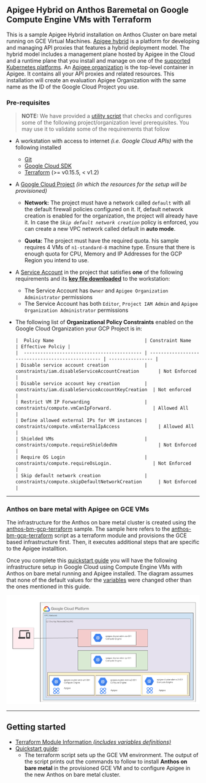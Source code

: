 
## Apigee Hybrid on Anthos Baremetal on Google Compute Engine VMs with Terraform

This is a sample Apigee Hybrid installation on Anthos Cluster on bare metal
running on GCE Virtual Machines.
[Apigee hybrid](https://cloud.google.com/apigee/docs/hybrid/v1.7/what-is-hybrid)
is a platform for developing and managing API proxies that features a hybrid
deployment model. The hybrid model includes a management plane hosted by Apigee
in the Cloud and a runtime plane that you install and manage on one of the
[supported Kubernetes platforms](https://cloud.google.com/apigee/docs/hybrid/supported-platforms).
An [Apigee organization](https://cloud.google.com/apigee/docs/api-platform/fundamentals/organization-structure)
is the top-level container in Apigee. It contains all your API proxies and
related resources. This installation will create an evaluation Apigee
Organization with the same name as the ID of the Google Cloud Project you use.

### Pre-requisites

> **NOTE:** We have provided a [utility script](./resources/run_prerequisite.sh)
  that checks and configures some of the following project/organization level
  prerequisites. You may use it to validate some of the requirements that follow

- A workstation with access to internet _(i.e. Google Cloud APIs)_ with the following installed
  - [Git](https://www.atlassian.com/git/tutorials/install-git)
  - [Google Cloud SDK](https://cloud.google.com/sdk/docs/install)
  - [Terraform](https://learn.hashicorp.com/tutorials/terraform/install-cli) (>= v0.15.5, < v1.2)

- A [Google Cloud Project](https://console.cloud.google.com/cloud-resource-manager?_ga=2.187862184.1029435410.1614837439-1338907320.1614299892)
  _(in which the resources for the setup will be provisioned)_
  - **Network:** The project must have a network called `default` with all the
    default firewall policies configured on it. If, default network creation is
    enabled for the organization, the project will already have it. In case the
    *`Skip default network creation`* policy is enforced, you can create a new
    VPC network called default in **auto mode**.

  - **Quota:** The project must have the required quota. his sample requires 4
    VMs of `n1-standard-8` machine type. Ensure that there is enough quota for
    CPU, Memory and IP Addresses for the GCP Region you intend to use.


- A [Service Account](https://cloud.google.com/iam/docs/creating-managing-service-accounts)
  in the project that satisfies **one** of the following requirements and its
  **[key file downloaded](/anthos-bm-gcp-terraform/docs/create_sa_key.md)** to the workstation:
    - The Service Account has `Owner` and `Apigee Organization Administrator` permissions
    - The Service Account has both `Editor`, `Project IAM Admin` and `Apigee Organization Administrator` permissions

- The following list of **Organizational Policy Constraints** enabled on the Google Cloud Organization your GCP Project is in:

      |  Policy Name                                 | Constraint Name                                   | Effective Polciy |
      |  ------------------------------------------- | ------------------------------------------------- | ---------------- |
      | Disable service account creation             | constraints/iam.disableServiceAccountCreation	   | Not Enforced     |
      | Disable service account key creation         | constraints/iam.disableServiceAccountKeyCreation  | Not enforced     |
      | Restrict VM IP Forwarding                    | constraints/compute.vmCanIpForward.               | Allowed All      |
      | Define allowed external IPs for VM instances | constraints/compute.vmExternalIpAccess	           | Allowed All      |
      | Shielded VMs                                 | constraints/compute.requireShieldedVm	           | Not Enforced     |
      | Require OS Login                             | constraints/compute.requireOsLogin.               | Not Enforced     |
      | Skip default network creation                | constraints/compute.skipDefaultNetworkCreation	   | Not Enforced     |
---

### Anthos on bare metal with Apigee on GCE VMs

The infrastructure for the Anthos on bare metal cluster is created using the
[anthos-bm-gcp-terraform](/anthos-bm-gcp-terraform) sample. The sample here
refers to the [anthos-bm-gcp-terraform](/anthos-bm-gcp-terraform) script as a
terraform module and provisions the GCE based infrastructure first. Then, it
executes additional steps that are specific to the Apigee installtion.

Once you complete this [quickstart guide](docs/quickstart.md) you will have the
following infrastructure setup in Google Cloud using Compute Engine VMs with
Anthos on bare metal running and Apigee installed. The diagram assumes that
none of the default values for the [variables](variables.tf) were changed other
than the ones mentioned in this guide.

![Bare metal infrastructure on Google Cloud using Compute Engine VMs](docs/images/abm_gcp_infra.png)

---
## Getting started

- [Terraform Module Information _(includes variables definitions)_](docs/variables.md)
- [Quickstart guide](docs/quickstart.md):
  - The terraform script sets up the GCE VM environment. The output of the
    script prints out the commands to follow to install **Anthos on bare metal**
    in the provisioned GCE VM and to configure Apigee in the new Anthos on bare
    metal cluster.
